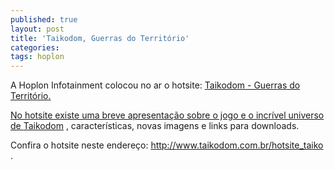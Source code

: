 ```yaml
---
published: true
layout: post
title: 'Taikodom, Guerras do Território'
categories: 
tags: hoplon
---
```

A Hoplon Infotainment colocou no ar o hotsite: <a href="http://www.taikodom.com.br/hotsite_taiko" target="_blank">Taikodom - Guerras do Território.

No hotsite existe uma breve apresentação sobre o jogo e o incrível universo de <a href="{{ site.baseurl }}/2005/09/21/taikodom/">Taikodom</a>
, características, novas imagens e links para downloads.

Confira o hotsite neste endereço: <a href="http://www.taikodom.com.br/hotsite_taiko" target="_blank">http://www.taikodom.com.br/hotsite_taiko</a>
 .